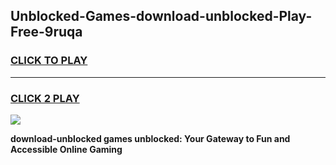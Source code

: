 
## Unblocked-Games-download-unblocked-Play-Free-9ruqa
<h3>
<a href="https://premium76.site?title=download-unblocked&ref=18A1">CLICK TO PLAY</a></h3>
<hr>

<h3>
<a href="https://premium76.site?title=download-unblocked&ref=18A1">CLICK 2 PLAY</a>
  
</h3>

<a href="https://premium76.site?title=download-unblocked&ref=18A1"><img src="https://clearcache.store/games.png"></a>


**download-unblocked games unblocked: Your Gateway to Fun and Accessible Online Gaming**
